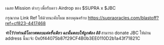 เฉลย Mission ต่างๆ เพื่อรับดาว Airdrop ของ $SUPRA x $JBC

กรุณากด Link Ref ให้ด้วยนะคับโผม ขอบคุณคร้าบ https://supraoracles.com/blastoff?ref=cf823-4417468

***จำไว้ว่าท่านมีโอกาศตอบแค่ครั้งเดียว ฉะนั้นตอบให้ถูกต้อง อิอิ***
สามารถ donate JBC ให้ผ่าน address นี้นะจ้ะ 0x0f44075b87f29CF4B0b3EE0110D2b1a43f71821C
